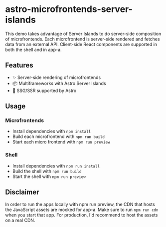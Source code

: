 # astro-microfrontends-server-islands

This demo takes advantage of Server Islands to do server-side composition of microfrontends. Each microfrontend is server-side rendered
and fetches data from an external API. Client-side React components are supported in both the shell and in app-a.

## Features

- ✨ Server-side rendering of microfrontends
- 📦 Multiframeworks with Astro Server Islands
- 🚀 SSG/SSR supported by Astro

## Usage

### Microfrontends

- Install dependencies with `npm install`
- Build each microfrontend with `npm run build`
- Start each micro frontend with `npm run preview`

### Shell

- Install dependencies with `npm run install`
- Build the shell with `npm run build`
- Start the shell with `npm run preview`

## Disclaimer

In order to run the apps locally with npm run preview, the CDN that hosts the JavaScript assets are mocked for app-a. Make sure to run
`npm run cdn` when you start that app. For production, I'd recommend to host the assets on a real CDN.
